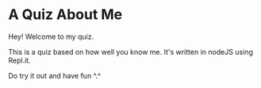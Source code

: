 # A Quiz About Me
 Hey! Welcome to my quiz. 

This is a quiz based on how well you know me. It's written in nodeJS using Repl.it. 

Do try it out and have fun ^.^
